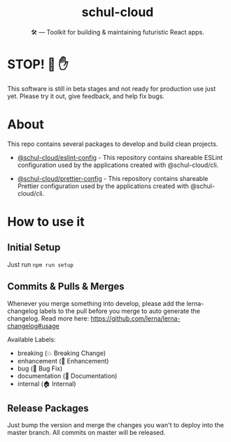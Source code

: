 <h1 align="center">schul-cloud</h1>

<p align="center">🛠 — Toolkit for building & maintaining futuristic React apps.
</p>

# STOP! 🚧 ✋

This software is still in beta stages and not ready for production use just yet. Please try it out, give feedback, and help fix bugs.

# About

This repo contains several packages to develop and build clean projects.

* [@schul-cloud/eslint-config](./packages/eslint-config/README.md) - This repository contains shareable ESLint configuration used by the applications created with @schul-cloud/cli.

* [@schul-cloud/prettier-config](./packages/prettier-config/README.md) - This repository contains shareable Prettier configuration used by the applications created with @schul-cloud/cli.

# How to use it

## Initial Setup

Just run `npm run setup`

## Commits & Pulls & Merges

Whenever you merge something into develop, please add the lerna-changelog labels to the pull before you merge to auto generate the changelog.
Read more here: https://github.com/lerna/lerna-changelog#usage

Available Labels:
- breaking (💥 Breaking Change)
- enhancement (🚀 Enhancement)
- bug (🐛 Bug Fix)
- documentation (📝 Documentation)
- internal (🏠 Internal)

## Release Packages

Just bump the version and merge the changes you wan't to deploy into the master branch. All commits on master will be released.